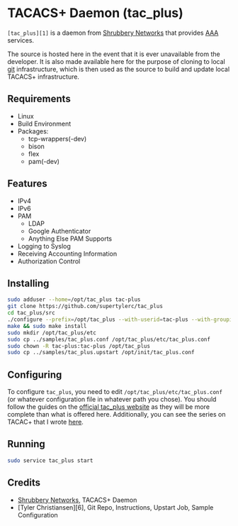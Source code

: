 # TACACS+ Daemon (tac_plus)

`[tac_plus][1]` is a daemon from [Shrubbery Networks][2] that provides
[AAA][3] services.

The source is hosted here in the event that it is ever unavailable from
the developer.  It is also made available here for the purpose of
cloning to local [git][4] infrastructure, which is then used as the
source to build and update local TACACS+ infrastructure.

## Requirements

* Linux
* Build Environment
* Packages:
  * tcp-wrappers(-dev)
  * bison
  * flex
  * pam(-dev)

## Features

* IPv4
* IPv6
* PAM
  * LDAP
  * Google Authenticator
  * Anything Else PAM Supports
* Logging to Syslog
* Receiving Accounting Information
* Authorization Control

## Installing

```bash
sudo adduser --home=/opt/tac_plus tac-plus
git clone https://github.com/supertylerc/tac_plus
cd tac_plus/src
./configure --prefix=/opt/tac_plus --with-userid=tac-plus --with-groupid=tac-plus
make && sudo make install
sudo mkdir /opt/tac_plus/etc
sudo cp ../samples/tac_plus.conf /opt/tac_plus/etc/tac_plus.conf
sudo chown -R tac-plus:tac-plus /opt/tac_plus
sudo cp ../samples/tac_plus.upstart /opt/init/tac_plus.conf
```

## Configuring

To configure `tac_plus`, you need to edit
`/opt/tac_plus/etc/tac_plus.conf` (or whatever configuration file in
whatever path you chose).  You should follow the guides on the [official
tac_plus website][1] as they will be more complete than what is offered
here.  Additionally, you can see the series on TACAC+ that I wrote
[here][5].

## Running

```bash
sudo service tac_plus start
```

## Credits

* [Shrubbery Networks][2], TACACS+ Daemon
* [Tyler Christiansen][6], Git Repo, Instructions, Upstart Job, Sample
  Configuration

[1]: http://shrubbery.net/tac_plus/ "TACACS+ Daemon"
[2]: http://shrubbery.net/ "Shrubbery Networks, Inc"
[3]: http://en.wikipedia.org/wiki/AAA_protocol "Authentication,
Authorization, and Account"
[4]: http://git-scm.org/ "Git Distributed Version Control System"
[5]: http://oss-stack.io/blog/categories/tacacs/ "OSS Stack - TACACS+
Category"
